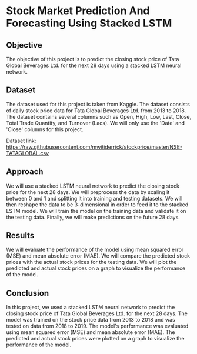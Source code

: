 # Stock Market Prediction And Forecasting Using Stacked LSTM

## Objective
The objective of this project is to predict the closing stock price of Tata Global Beverages Ltd. for the next 28 days using a stacked LSTM neural network.

## Dataset
The dataset used for this project is taken from Kaggle. The dataset consists of daily stock price data for Tata Global Beverages Ltd. from 2013 to 2018. The dataset contains several columns such as Open, High, Low, Last, Close, Total Trade Quantity, and Turnover (Lacs). We will only use the 'Date' and 'Close' columns for this project.

Dataset link: https://raw.githubusercontent.com/mwitiderrick/stockprice/master/NSE-TATAGLOBAL.csv

## Approach
We will use a stacked LSTM neural network to predict the closing stock price for the next 28 days. We will preprocess the data by scaling it between 0 and 1 and splitting it into training and testing datasets. We will then reshape the data to be 3-dimensional in order to feed it to the stacked LSTM model. We will train the model on the training data and validate it on the testing data. Finally, we will make predictions on the future 28 days.

## Results
We will evaluate the performance of the model using mean squared error (MSE) and mean absolute error (MAE). We will compare the predicted stock prices with the actual stock prices for the testing data. We will plot the predicted and actual stock prices on a graph to visualize the performance of the model.

## Conclusion
In this project, we used a stacked LSTM neural network to predict the closing stock price of Tata Global Beverages Ltd. for the next 28 days. The model was trained on the stock price data from 2013 to 2018 and was tested on data from 2018 to 2019. The model's performance was evaluated using mean squared error (MSE) and mean absolute error (MAE). The predicted and actual stock prices were plotted on a graph to visualize the performance of the model.
